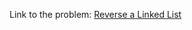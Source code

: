 Link to the problem: [Reverse a Linked List](https://binarysearch.com/problems/Reverse-a-Linked-List)